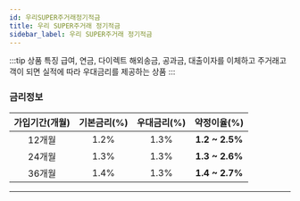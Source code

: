 ```yaml
---
id: 우리SUPER주거래정기적금
title: 우리 SUPER주거래 정기적금
sidebar_label: 우리 SUPER주거래 정기적금
---
```


:::tip 상품 특징
급여, 연금, 다이렉트 해외송금, 공과금, 대출이자를 이체하고 주거래고객이 되면 실적에 따라 우대금리를 제공하는 상품
:::


### 금리정보

가입기간(개월) | 기본금리(%) | 우대금리(%) | 약정이율(%)
:---:|:---:|:---:|:---:
12개월 | 1.2% | 1.3% | **1.2 ~ 2.5%**
24개월 | 1.3% | 1.3% | **1.3 ~ 2.6%**
36개월 | 1.4% | 1.3% | **1.4 ~ 2.7%**

---